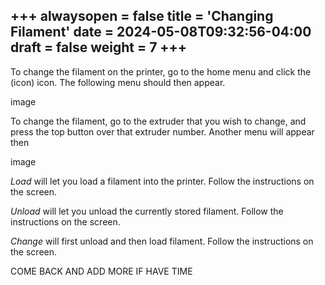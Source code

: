 +++
alwaysopen = false
title = 'Changing Filament'
date = 2024-05-08T09:32:56-04:00
draft = false
weight = 7
+++
---

To change the filament on the printer, go to the home menu and click the (icon) icon. The following menu should then appear.

image

To change the filament, go to the extruder that you wish to change, and press the top button over that extruder number. Another menu will appear then

image 

*Load* will let you load a filament into the printer. Follow the instructions on the screen.

*Unload* will let you unload the currently stored filament. Follow the instructions on the screen.

*Change* will first unload and then load filament. Follow the instructions on the screen.



COME BACK AND ADD MORE IF HAVE TIME